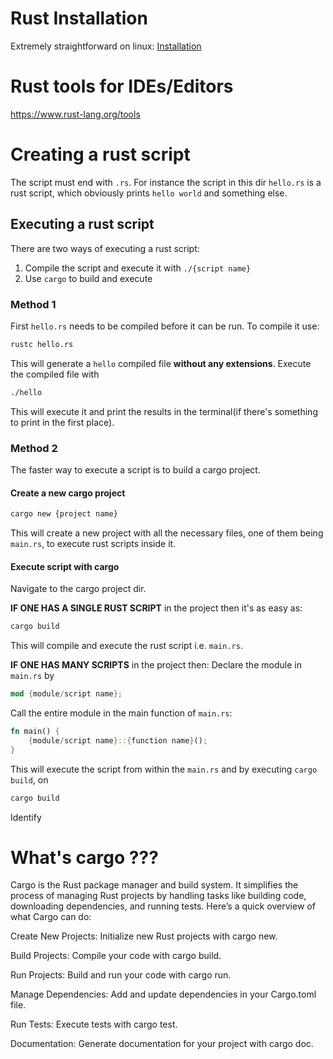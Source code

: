 # Rust Installation
Extremely straightforward on linux: [Installation](https://www.rust-lang.org/tools/install)

# Rust tools for IDEs/Editors
https://www.rust-lang.org/tools

# Creating a rust script
The script must end with `.rs`. For instance the script in this dir `hello.rs` is a rust script, which obviously prints `hello world` and something else.

## Executing a rust script
There are two ways of executing a rust script:
1. Compile the script and execute it with `./{script name}`
2. Use `cargo` to build and execute
### Method 1
First `hello.rs` needs to be compiled before it can be run. To compile it use:
```sh
rustc hello.rs
```
This will generate a `hello` compiled file **without any extensions**.
Execute the compiled file with
```sh
./hello
```
This will execute it and print the results in the terminal(if there's something to print in the first place).

### Method 2
The faster way to execute a script is to build a cargo project.

#### Create a new cargo project
```sh
cargo new {project name}
```
This will create a new project with all the necessary files, one of them being `main.rs`, to execute rust scripts inside it.

#### Execute script with cargo
Navigate to the cargo project dir.

**IF ONE HAS A SINGLE RUST SCRIPT** in the project then it's as easy as:
```sh
cargo build
```
This will compile and execute the rust script i.e. `main.rs`. 

**IF ONE HAS MANY SCRIPTS** in the project then:
Declare the module in `main.rs` by 
```rust
mod {module/script name};
```
Call the entire module in the main function of `main.rs`:
```rust
fn main() {
	{module/script name}::{function name}();
}
```
This will execute the script from within the `main.rs` and by executing `cargo build`, on
```sh
cargo build
```
Identify



# What's cargo ???
Cargo is the Rust package manager and build system. It simplifies the process of managing Rust projects by handling tasks like building code, downloading dependencies, and running tests. Here’s a quick overview of what Cargo can do:

Create New Projects: Initialize new Rust projects with cargo new.

Build Projects: Compile your code with cargo build.

Run Projects: Build and run your code with cargo run.

Manage Dependencies: Add and update dependencies in your Cargo.toml file.

Run Tests: Execute tests with cargo test.

Documentation: Generate documentation for your project with cargo doc.